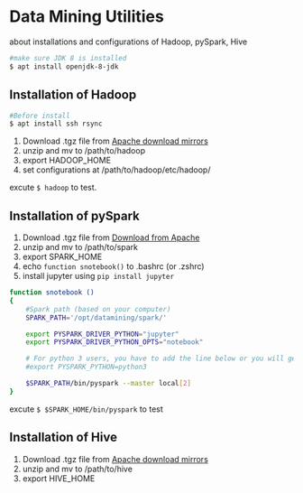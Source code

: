 # Data Mining Utilities

about installations and configurations of Hadoop, pySpark, Hive

```sh
#make sure JDK 8 is installed
$ apt install openjdk-8-jdk
```

## Installation of Hadoop

```sh
#Before install
$ apt install ssh rsync
```

1. Download .tgz file from [Apache download mirrors](http://www.apache.org/dyn/closer.cgi/hadoop/common/)
2. unzip and mv to /path/to/hadoop
3. export HADOOP_HOME
4. set configurations at /path/to/hadoop/etc/hadoop/

excute
`
$ hadoop
`
to test.

## Installation of pySpark

1. Download .tgz file from [Download from Apache](http://spark.apache.org/downloads.html)
2. unzip and mv to /path/to/spark
3. export SPARK_HOME
4. echo `function snotebook()` to .bashrc (or .zshrc)
5. install jupyter using `pip install jupyter`

```sh
function snotebook ()
{
    #Spark path (based on your computer)
    SPARK_PATH='/opt/datamining/spark/'

    export PYSPARK_DRIVER_PYTHON="jupyter"
    export PYSPARK_DRIVER_PYTHON_OPTS="notebook"

	# For python 3 users, you have to add the line below or you will get an error
    #export PYSPARK_PYTHON=python3

    $SPARK_PATH/bin/pyspark --master local[2]
}
```

excute `$ $SPARK_HOME/bin/pyspark` to test

## Installation of Hive

1. Download .tgz file from [Apache download mirrors](http://www.apache.org/dyn/closer.cgi/hive/)
2. unzip and mv to /path/to/hive
3. export HIVE_HOME
